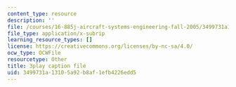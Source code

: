 ```yaml
---
content_type: resource
description: ''
file: /courses/16-885j-aircraft-systems-engineering-fall-2005/3499731a13105a92b8af1efb4226edd5_hzW2ZBtzrUE.vtt
file_type: application/x-subrip
learning_resource_types: []
license: https://creativecommons.org/licenses/by-nc-sa/4.0/
ocw_type: OCWFile
resourcetype: Other
title: 3play caption file
uid: 3499731a-1310-5a92-b8af-1efb4226edd5
---
```

